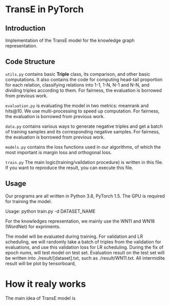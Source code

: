 # TransE in PyTorch

## Introduction
Implementation of the TransE model for the knowledge graph representation.

## Code Structure

`utils.py` contains basic **Triple** class, its comparison, and other basic computations. It also contains the code for computing head-tail proportion for each relation, classifying relations into 1-1, 1-N, N-1 and N-N, and dividing triples according to them. For fairness, the evaluation is borrowed from previous work.


`evaluation.py` is evaluating the model in two metrics: meanrank and hits@10. We use multi-processing to speed up computation. For fairness, the evaluation is borrowed from previous work.

`data.py` contains various ways to generate negative triples and get a batch of training samples and its corresponding negative samples. For fairness, the evaluation is borrowed from previous work.


`models.py` contains the loss functions used in our algorithms, of which the most important is margin loss and orthogonal loss.

`train.py` The main logic(training/vaildation procedure) is written in this file. If you want to reproduce the result, you can execute this file. 


## Usage

Our programs are all written in Python 3.8, PyTorch 1.5. The GPU is required for training the model.

Usage:
python train.py -d DATASET_NAME

For the knowledges representation, we mainly use the WN11 and WN18 (WordNet) for expriments.

The model will be evaluated during training. For validation and LR scheduling, we will randomly take a batch of triples from the validation for evaluations, and use this validation loss for LR scheduling.
During the fix of epoch nums, will test model on test set. Evaluation result on the test set will be written into ./result/[dataset].txt, such as ./result/WN11.txt. 
All intermidite result will be plot by tensorboard,


# How it realy works
The main idea of TransE model is 